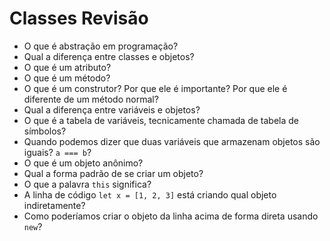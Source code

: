 # Classes Revisão

- O que é abstração em programação?
- Qual a diferença entre classes e objetos?
- O que é um atributo?
- O que é um método?
- O que é um construtor? Por que ele é importante? Por que ele é diferente de um método normal?
- Qual a diferença entre variáveis e objetos?
- O que é a tabela de variáveis, tecnicamente chamada de tabela de símbolos?
- Quando podemos dizer que duas variáveis que armazenam objetos são iguais? `a === b`?
- O que é um objeto anônimo?
- Qual a forma padrão de se criar um objeto?
- O que a palavra `this` significa?
- A linha de código `let x = [1, 2, 3]` está criando qual objeto indiretamente?
- Como poderíamos criar o objeto da linha acima de forma direta usando `new`?
